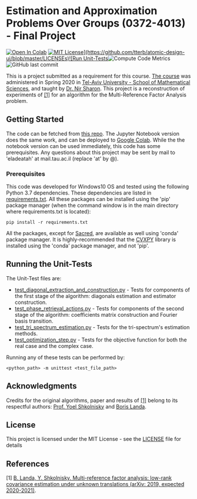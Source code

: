 # Estimation and Approximation Problems Over Groups (0372-4013) - Final Project 

[![Open In Colab](https://colab.research.google.com/assets/colab-badge.svg)](https://colab.research.google.com/github/RedCrow9564/EstimationOverGroups-FinalProject/blob/master/Estimation_Over_Groups_Project_Low_Rank_MRFA.ipynb) [![MIT License](https://img.shields.io/apm/l/atomic-design-ui.svg?)](https://github.com/tterb/atomic-design-ui/blob/master/LICENSEs)![Run Unit-Tests](https://github.com/RedCrow9564/EstimationOverGroups-FinalProject/workflows/Run%20Unit-Tests/badge.svg)![Compute Code Metrics](https://github.com/RedCrow9564/EstimationOverGroups-FinalProject/workflows/Compute%20Code%20Metrics/badge.svg)![GitHub last commit](https://img.shields.io/github/last-commit/RedCrow9564/EstimationOverGroups-FinalProject)

This is a project submitted as a requirement for this course. [The course](https://www30.tau.ac.il/yedion/syllabus.asp?course=0372401301) was administered in Spring 2020 in [Tel-Aviv University - School of Mathematical Sciences](https://en-exact-sciences.tau.ac.il/math), and taught by [Dr. Nir Sharon](https://en-exact-sciences.tau.ac.il/profile/nsharon). 
This project is a reconstruction of experiments of [[1]](#1) for an algorithm for the Multi-Reference Factor Analysis problem.

## Getting Started

The code can be fetched from [this repo](https://github.com/RedCrow9564/EstimationOverGroups-FinalProject.git). The Jupyter Notebook version does the same work, and can be deployed to [Google Colab](?????). While the the notebook version can be used immediately, this code has some prerequisites.
Any questions about this project may be sent by mail to 'eladeatah' at mail.tau.ac.il (replace 'at' by @).

### Prerequisites

This code was developed for Windows10 OS and tested using the following Python 3.7 dependencies. These dependencies are listed in [requirements.txt](requirements.txt).
All these packages can be installed using the 'pip' package manager (when the command window is in the main directory where requirements.txt is located):
```
pip install -r requirements.txt
```
All the packages, except for [Sacred](https://sacred.readthedocs.io/en/stable/), are available as well using 'conda' package manager. It is highly-recommended that the [CVXPY](https://www.cvxpy.org/) library is installed using the 'conda' package manager, and not 'pip'.

## Running the Unit-Tests

The Unit-Test files are:

* [test_diagonal_extraction_and_construction.py](UnitTests/test_diagonal_extraction_and_construction.py) - Tests for components of the first stage of the algorithm: diagonals estimation and estimator construction.
* [test_phase_retrieval_actions.py](UnitTests/test_phase_retrieval_actions.py) - Tests for components of the second stage of the algorithm: coefficients matrix construction and Fourier basis transition.
* [test_tri_spectrum_estimation.py](UnitTests/test_tri_spectrum_estimation.py) - Tests for the tri-spectrum's estimation methods.
* [test_optimization_step.py](UnitTests/test_optimization_step.py) - Tests for the objective function for both the real case and the complex case.

Running any of these tests can be performed by:
```
<python_path> -m unittest <test_file_path>
```
## Acknowledgments
Credits for the original algorithms, paper and results of [[1]](#1) belong to its respectful authors: [Prof. Yoel Shkolnisky](https://en-exact-sciences.tau.ac.il/profile/yoelsh) and [Boris Landa](https://math.yale.edu/people/boris-landa).

## License

This project is licensed under the MIT License - see the [LICENSE](LICENSE) file for details

## References
<a id="1">[1]</a> [B. Landa, Y. Shkolnisky. Multi-reference factor analysis: low-rank covariance estimation
under unknown translations (arXiv: 2019, expected 2020-2021)](https://arxiv.org/pdf/1906.00211.pdf).

